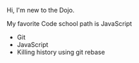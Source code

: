 Hi,
I'm new to the Dojo.

My favorite Code school path is JavaScript
* Git
* JavaScript
* Killing history using git rebase
